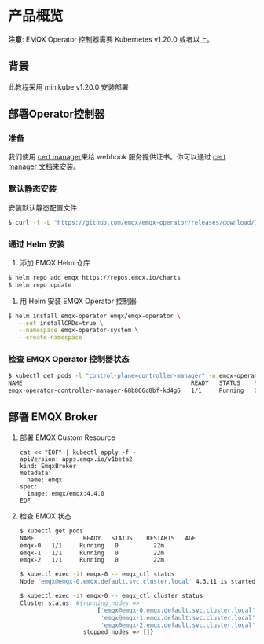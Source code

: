 # 产品概览

**注意**: EMQX Operator 控制器需要 Kubernetes v1.20.0 或者以上。

## 背景

此教程采用 minikube v1.20.0 安装部署

## 部署Operator控制器

### 准备

我们使用 [cert manager](https://github.com/cert-manager/cert-manager)来给 webhook 服务提供证书。你可以通过 [cert manager 文档](https://cert-manager.io/docs/installation/)来安装。

### 默认静态安装

安装默认静态配置文件

```bash
$ curl -f -L "https://github.com/emqx/emqx-operator/releases/download/1.1.6/emqx-operator-controller.yaml" | kubectl apply -f -
```

### 通过 Helm 安装

1. 添加 EMQX Helm 仓库

```bash
$ helm repo add emqx https://repos.emqx.io/charts
$ helm repo update
```

1. 用 Helm 安装 EMQX Operator 控制器

```bash
$ helm install emqx-operator emqx/emqx-operator \
   --set installCRDs=true \
   --namespace emqx-operator-system \
   --create-namespace
```

### 检查 EMQX Operator 控制器状态

```bash
$ kubectl get pods -l "control-plane=controller-manager" -n emqx-operator-system
NAME                                                READY   STATUS    RESTARTS   AGE
emqx-operator-controller-manager-68b866c8bf-kd4g6   1/1     Running   0          15s
```

## 部署 EMQX Broker

1. 部署 EMQX Custom Resource
   ```
   cat << "EOF" | kubectl apply -f -
   apiVersion: apps.emqx.io/v1beta2
   kind: EmqxBroker
   metadata:
     name: emqx
   spec:
     image: emqx/emqx:4.4.0
   EOF
   ```

2. 检查 EMQX 状态
   ```bash
   $ kubectl get pods
   NAME              READY   STATUS    RESTARTS   AGE
   emqx-0   1/1     Running   0          22m
   emqx-1   1/1     Running   0          22m
   emqx-2   1/1     Running   0          22m

   $ kubectl exec -it emqx-0 -- emqx_ctl status
   Node 'emqx@emqx-0.emqx.default.svc.cluster.local' 4.3.11 is started

   $ kubectl exec -it emqx-0 -- emqx_ctl cluster status
   Cluster status: #{running_nodes =>
                         ['emqx@emqx-0.emqx.default.svc.cluster.local',
                          'emqx@emqx-1.emqx.default.svc.cluster.local',
                          'emqx@emqx-2.emqx.default.svc.cluster.local'],
                     stopped_nodes => []}
   ```